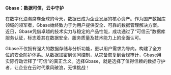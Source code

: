 **Gbase：数据可信，云中守护**

在数字化浪潮席卷全球的今天，数据已成为企业发展的核心资产。作为国产数据库领域的领军者，Gbase始终致力于为用户提供安全、可靠的数据管理解决方案。近日，Gbase凭借卓越的技术实力与稳定的产品性能，成功通过了“可信云”数据库服务认证，标志着其在数据安全、服务质量及技术能力上的全面认可。

Gbase不仅拥有强大的数据存储与分析功能，更以用户需求为导向，构建了全方位的安全防护体系。从数据加密到访问控制，从灾备恢复到合规审计，Gbase用实际行动诠释了“可信”的真正含义。选择Gbase，就是选择了值得信赖的数据守护者，让企业在云时代乘风破浪，无惧挑战！